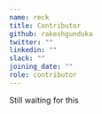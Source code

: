 ```yaml
---
name: reck
title: Contributor
github: rakeshgunduka
twitter: ""
linkedin: ""
slack: ""
joining_date: ""
role: contributor
---
```


Still waiting for this
